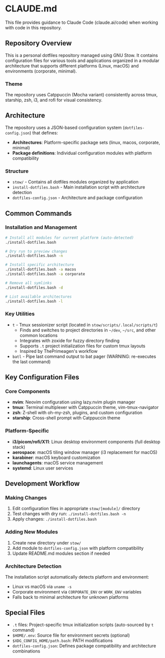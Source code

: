 # CLAUDE.md

This file provides guidance to Claude Code (claude.ai/code) when working with code in this repository.

## Repository Overview

This is a personal dotfiles repository managed using GNU Stow. It contains configuration files for various tools and applications organized in a modular architecture that supports different platforms (Linux, macOS) and environments (corporate, minimal).

### Theme
The repository uses Catppuccin (Mocha variant) consistently across tmux, starship, zsh, i3, and rofi for visual consistency.

## Architecture

The repository uses a JSON-based configuration system (`dotfiles-config.json`) that defines:
- **Architectures**: Platform-specific package sets (linux, macos, corporate, minimal)
- **Package definitions**: Individual configuration modules with platform compatibility

### Structure
- `stow/` - Contains all dotfiles modules organized by application
- `install-dotfiles.bash` - Main installation script with architecture detection
- `dotfiles-config.json` - Architecture and package configuration

## Common Commands

### Installation and Management
```bash
# Install all modules for current platform (auto-detected)
./install-dotfiles.bash

# Dry run to preview changes
./install-dotfiles.bash -n

# Install specific architecture
./install-dotfiles.bash -a macos
./install-dotfiles.bash -a corporate

# Remove all symlinks
./install-dotfiles.bash -d

# List available architectures
./install-dotfiles.bash -l
```

### Key Utilities
- `t` - Tmux sessionizer script (located in `stow/scripts/.local/scripts/t`)
  - Finds and switches to project directories in `~/dev`, `~/src`, and other common locations
  - Integrates with zoxide for fuzzy directory finding
  - Supports `.t` project initialization files for custom tmux layouts
  - Inspired by ThePrimeagen's workflow
- `batl` - Pipe last command output to bat pager (WARNING: re-executes the last command)

## Key Configuration Files

### Core Components
- **nvim**: Neovim configuration using lazy.nvim plugin manager
- **tmux**: Terminal multiplexer with Catppuccin theme, vim-tmux-navigator
- **zsh**: Z-shell with oh-my-zsh, plugins, and custom configuration
- **starship**: Cross-shell prompt with Catppuccin theme

### Platform-Specific
- **i3/picom/rofi/X11**: Linux desktop environment components (full desktop stack)
- **aerospace**: macOS tiling window manager (i3 replacement for macOS)
- **karabiner**: macOS keyboard customization
- **launchagents**: macOS service management
- **systemd**: Linux user services

## Development Workflow

### Making Changes
1. Edit configuration files in appropriate `stow/[module]/` directory
2. Test changes with dry run: `./install-dotfiles.bash -n`
3. Apply changes: `./install-dotfiles.bash`

### Adding New Modules
1. Create new directory under `stow/`
2. Add module to `dotfiles-config.json` with platform compatibility
3. Update README.md modules section if needed

### Architecture Detection
The installation script automatically detects platform and environment:
- Linux vs macOS via `uname -s`
- Corporate environment via `CORPORATE_ENV` or `WORK_ENV` variables
- Falls back to minimal architecture for unknown platforms

## Special Files
- `.t` files: Project-specific tmux initialization scripts (auto-sourced by `t` command)
- `$HOME/.env`: Source file for environment secrets (optional)
- `$XDG_CONFIG_HOME/path.bash`: PATH modifications
- `dotfiles-config.json`: Defines package compatibility and architecture combinations